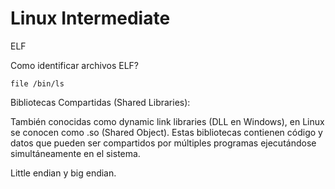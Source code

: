# Linux Intermediate


ELF

Como identificar archivos ELF?

    file /bin/ls



Bibliotecas Compartidas (Shared Libraries):

También conocidas como dynamic link libraries (DLL en Windows), en Linux se conocen como .so (Shared Object). Estas bibliotecas contienen código y datos que pueden ser compartidos por múltiples programas ejecutándose simultáneamente en el sistema.


Little endian y big endian.


